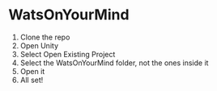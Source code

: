 # WatsOnYourMind

1. Clone the repo
2. Open Unity
3. Select Open Existing Project
4. Select the WatsOnYourMind folder, not the ones inside it
5. Open it
6. All set!
